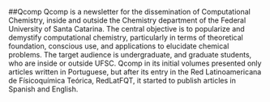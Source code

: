 ##Qcomp
Qcomp is a newsletter for the dissemination of Computational Chemistry, inside and outside the Chemistry department of the Federal University of Santa Catarina. 
The central objective is to popularize and demystify computational chemistry, particularly in terms of theoretical foundation, conscious use, and applications 
to elucidate chemical problems. The target audience is undergraduate, and graduate students, who are inside or outside UFSC. 
Qcomp in its initial volumes presented only articles written in Portuguese, but after its entry in the Red Latinoamericana de Físicoquímica Teórica, 
RedLatFQT, it started to publish articles in Spanish and English.

